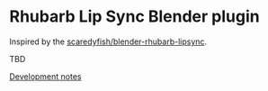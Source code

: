 # Rhubarb Lip Sync Blender plugin

Inspired by the [scaredyfish/blender-rhubarb-lipsync](https://github.com/scaredyfish/blender-rhubarb-lipsync).

TBD

[Development notes](dev.md)